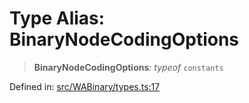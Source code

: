# Type Alias: BinaryNodeCodingOptions

> **BinaryNodeCodingOptions**: *typeof* `constants`

Defined in: [src/WABinary/types.ts:17](https://github.com/Fokusdotid/Baileys/blob/49e815e65b8f4aea31725e09dcf4815734557e39/src/WABinary/types.ts#L17)
